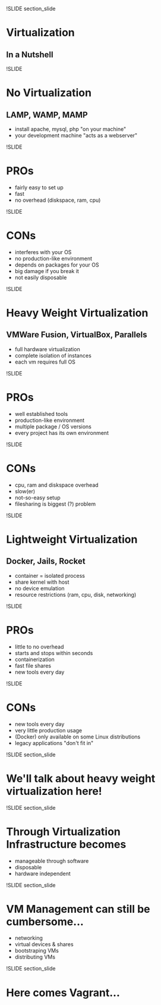 !SLIDE section_slide
<h1>Virtualization</h1>

<h2>In a Nutshell</h2>



!SLIDE

# No Virtualization

## LAMP, WAMP, MAMP

* install apache, mysql, php "on your machine"
* your development machine "acts as a webserver"

!SLIDE

# PROs

* fairly easy to set up
* fast
* no overhead (diskspace, ram, cpu)

!SLIDE

# CONs

* interferes with your OS
* no production-like environment
* depends on packages for your OS
* big damage if you break it
* not easily disposable



!SLIDE

# Heavy Weight Virtualization

## VMWare Fusion, VirtualBox, Parallels

* full hardware virtualization
* complete isolation of instances
* each vm requires full OS

!SLIDE

# PROs

* well established tools
* production-like environment
* multiple package / OS versions
* every project has its own environment

!SLIDE

# CONs

* cpu, ram and diskspace overhead
* slow(er)
* not-so-easy setup
* filesharing is biggest (?) problem



!SLIDE

# Lightweight Virtualization

## Docker, Jails, Rocket

* container = isolated process
* share kernel with host
* no device emulation
* resource restrictions (ram, cpu, disk, networking)


!SLIDE

# PROs

* little to no overhead
* starts and stops within seconds
* containerization
* fast file shares
* new tools every day


!SLIDE

# CONs

* new tools every day
* very little production usage
* (Docker) only available on some Linux distributions
* legacy applications "don't fit in"



!SLIDE section_slide
<h1>We'll talk about heavy weight virtualization here!</h1>



!SLIDE section_slide
<h1>Through Virtualization Infrastructure becomes</h1>

* manageable through software
* disposable
* hardware independent



!SLIDE section_slide
<h1>VM Management can still be cumbersome...</h1>

* networking
* virtual devices &amp; shares
* bootstraping VMs
* distributing VMs



!SLIDE section_slide
<h1>Here comes Vagrant...</h1>
